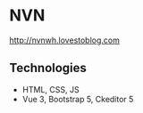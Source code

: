 # NVN
http://nvnwh.lovestoblog.com
## Technologies
- HTML, CSS, JS
- Vue 3, Bootstrap 5, Ckeditor 5

